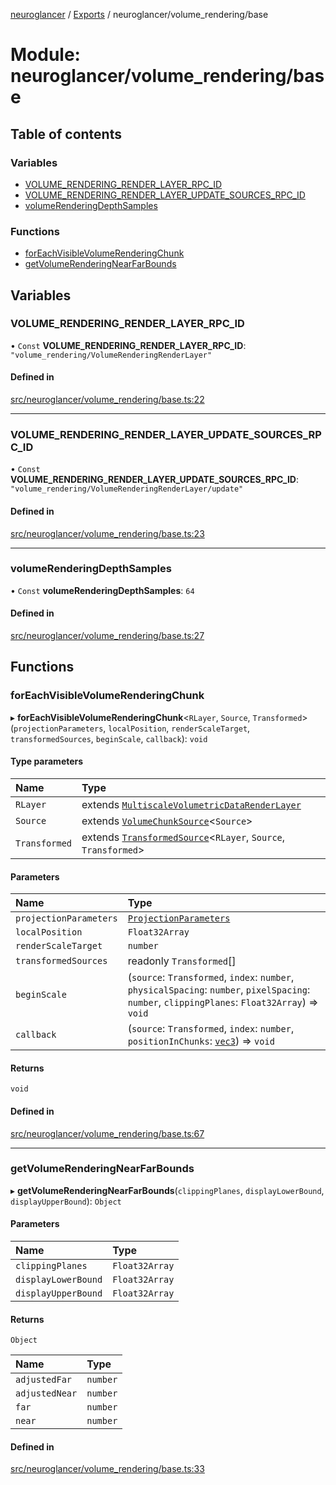 [neuroglancer](../README.md) / [Exports](../modules.md) / neuroglancer/volume\_rendering/base

# Module: neuroglancer/volume\_rendering/base

## Table of contents

### Variables

- [VOLUME\_RENDERING\_RENDER\_LAYER\_RPC\_ID](neuroglancer_volume_rendering_base.md#volume_rendering_render_layer_rpc_id)
- [VOLUME\_RENDERING\_RENDER\_LAYER\_UPDATE\_SOURCES\_RPC\_ID](neuroglancer_volume_rendering_base.md#volume_rendering_render_layer_update_sources_rpc_id)
- [volumeRenderingDepthSamples](neuroglancer_volume_rendering_base.md#volumerenderingdepthsamples)

### Functions

- [forEachVisibleVolumeRenderingChunk](neuroglancer_volume_rendering_base.md#foreachvisiblevolumerenderingchunk)
- [getVolumeRenderingNearFarBounds](neuroglancer_volume_rendering_base.md#getvolumerenderingnearfarbounds)

## Variables

### VOLUME\_RENDERING\_RENDER\_LAYER\_RPC\_ID

• `Const` **VOLUME\_RENDERING\_RENDER\_LAYER\_RPC\_ID**: ``"volume_rendering/VolumeRenderingRenderLayer"``

#### Defined in

[src/neuroglancer/volume_rendering/base.ts:22](https://github.com/ActiveBrainAtlas2/neuroglancer/blob/034b457d/src/neuroglancer/volume_rendering/base.ts#L22)

___

### VOLUME\_RENDERING\_RENDER\_LAYER\_UPDATE\_SOURCES\_RPC\_ID

• `Const` **VOLUME\_RENDERING\_RENDER\_LAYER\_UPDATE\_SOURCES\_RPC\_ID**: ``"volume_rendering/VolumeRenderingRenderLayer/update"``

#### Defined in

[src/neuroglancer/volume_rendering/base.ts:23](https://github.com/ActiveBrainAtlas2/neuroglancer/blob/034b457d/src/neuroglancer/volume_rendering/base.ts#L23)

___

### volumeRenderingDepthSamples

• `Const` **volumeRenderingDepthSamples**: ``64``

#### Defined in

[src/neuroglancer/volume_rendering/base.ts:27](https://github.com/ActiveBrainAtlas2/neuroglancer/blob/034b457d/src/neuroglancer/volume_rendering/base.ts#L27)

## Functions

### forEachVisibleVolumeRenderingChunk

▸ **forEachVisibleVolumeRenderingChunk**<`RLayer`, `Source`, `Transformed`\>(`projectionParameters`, `localPosition`, `renderScaleTarget`, `transformedSources`, `beginScale`, `callback`): `void`

#### Type parameters

| Name | Type |
| :------ | :------ |
| `RLayer` | extends [`MultiscaleVolumetricDataRenderLayer`](../interfaces/neuroglancer_sliceview_base.MultiscaleVolumetricDataRenderLayer.md) |
| `Source` | extends [`VolumeChunkSource`](../interfaces/neuroglancer_sliceview_volume_base.VolumeChunkSource.md)<`Source`\> |
| `Transformed` | extends [`TransformedSource`](../interfaces/neuroglancer_sliceview_base.TransformedSource.md)<`RLayer`, `Source`, `Transformed`\> |

#### Parameters

| Name | Type |
| :------ | :------ |
| `projectionParameters` | [`ProjectionParameters`](../classes/neuroglancer_projection_parameters.ProjectionParameters.md) |
| `localPosition` | `Float32Array` |
| `renderScaleTarget` | `number` |
| `transformedSources` | readonly `Transformed`[] |
| `beginScale` | (`source`: `Transformed`, `index`: `number`, `physicalSpacing`: `number`, `pixelSpacing`: `number`, `clippingPlanes`: `Float32Array`) => `void` |
| `callback` | (`source`: `Transformed`, `index`: `number`, `positionInChunks`: [`vec3`](../classes/neuroglancer_util_geom.vec3.md)) => `void` |

#### Returns

`void`

#### Defined in

[src/neuroglancer/volume_rendering/base.ts:67](https://github.com/ActiveBrainAtlas2/neuroglancer/blob/034b457d/src/neuroglancer/volume_rendering/base.ts#L67)

___

### getVolumeRenderingNearFarBounds

▸ **getVolumeRenderingNearFarBounds**(`clippingPlanes`, `displayLowerBound`, `displayUpperBound`): `Object`

#### Parameters

| Name | Type |
| :------ | :------ |
| `clippingPlanes` | `Float32Array` |
| `displayLowerBound` | `Float32Array` |
| `displayUpperBound` | `Float32Array` |

#### Returns

`Object`

| Name | Type |
| :------ | :------ |
| `adjustedFar` | `number` |
| `adjustedNear` | `number` |
| `far` | `number` |
| `near` | `number` |

#### Defined in

[src/neuroglancer/volume_rendering/base.ts:33](https://github.com/ActiveBrainAtlas2/neuroglancer/blob/034b457d/src/neuroglancer/volume_rendering/base.ts#L33)
